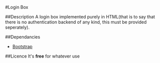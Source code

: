 #Login Box

##Description
A login box implemented purely in HTML(that is to say that there is no authentication backend of any kind, this must be provided seperately).

##Dependancies
* [Bootstrap](http://twitter.github.io/bootstrap/)

##Licence
It's **free** for whatever use